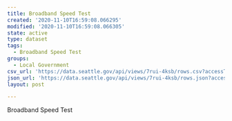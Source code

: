 ```yaml
---
title: Broadband Speed Test
created: '2020-11-10T16:59:08.066295'
modified: '2020-11-10T16:59:08.066305'
state: active
type: dataset
tags:
  - Broadband Speed Test
groups:
  - Local Government
csv_url: 'https://data.seattle.gov/api/views/7rui-4ksb/rows.csv?accessType=DOWNLOAD'
json_url: 'https://data.seattle.gov/api/views/7rui-4ksb/rows.json?accessType=DOWNLOAD'
layout: post

---
```

Broadband Speed Test
